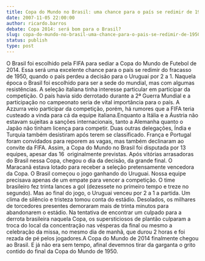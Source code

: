 ```yaml
---
title: Copa do Mundo no Brasil: uma chance para o país se redimir de 1950.
date: 2007-11-05 22:00:00
author: ricardo.barros
debate: Copa 2014: será bom para o Brasil?
slug: copa-do-mundo-no-brasil-uma-chance-para-o-pais-se-redimir-de-1950
status: publish 
type: post
---
```


O Brasil foi escolhido pela FIFA para sediar a Copa do Mundo de Futebol de 2014. Essa será uma excelente chance para o país se redimir do fracasso de 1950, quando o país perdeu a decisão para o Uruguai por 2 a 1. Naquela época o Brasil foi escolhido para ser a sede do mundial, mas com algumas resistências. A seleção italiana tinha interesse particular em participar da competição. O país havia sido derrotado durante a 2ª Guerra Mundial e a participação no campeonato seria de vital importância para o país. A Azzurra veio participar da competição, porém, há rumores que a FIFA teria custeado a vinda para cá da equipe italiana.Enquanto a Itália e a Áustria não estavam sujeitas a sanções internacionais, tanto a Alemanha quanto o Japão não tinham licença para competir. Duas outras delegações, Índia e Turquia também desistiram após terem se classificado. França e Portugal foram convidados para reporem as vagas, mas também declinaram ao convite da FIFA. Assim, a Copa do Mundo no Brasil foi disputada por 13 equipes, apesar das 16  originalmente previstas. Após vitórias arrasadoras do Brasil nessa Copa, chegou o dia da decisão, da grande final. O Maracanã estava lotado para receber a seleção pretensamente vencedora da Copa. O Brasil começou o jogo ganhando do Uruguai. Nossa equipe precisava apenas de um empate para vencer a competição. O time brasileiro fez trinta lances a gol (dezessete no primeiro tempo e treze no segundo). Mas ao final do jogo, o Uruguai venceu por 2 a 1 a partida. Um clima de silêncio e tristeza tomou conta do estádio. Desolados, os milhares de torcedores presentes demoraram mais de trinta minutos para abandonarem o estádio. Na tentativa de encontrar um culpado para a derrota brasileira naquela Copa, os supersticiosos de plantão culparam a troca do local da concentração nas vésperas da final ou mesmo a celebração da missa, no mesmo dia de manhã, que durou 2 horas e foi rezada de pé pelos jogadores.A Copa do Mundo de 2014 finalmente chegou ao Brasil. E já não era sem tempo, afinal devemnos tirar da garganta o grito contido do final da Copa do Mundo de 1950.
